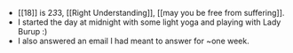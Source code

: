 - [[18]] is 2*3*3, [[Right Understanding]], [[may you be free from suffering]].
- I started the day at midnight with some light yoga and playing with Lady Burup :)
- I also answered an email I had meant to answer for ~one week.
